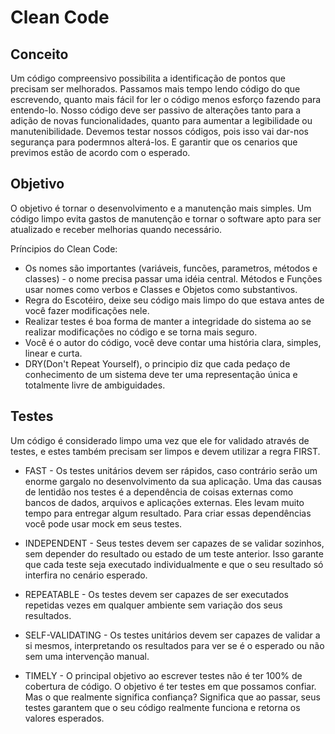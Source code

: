 # Clean Code

## Conceito
Um código compreensivo possibilita a identificação de pontos que precisam ser melhorados.
Passamos mais tempo lendo código do que escrevendo, quanto mais fácil for ler o código menos esforço
fazendo para entendo-lo.
Nosso código deve ser passivo de alterações tanto para a adição de novas funcionalidades, quanto para
aumentar a legibilidade ou manutenibilidade.
Devemos testar nossos códigos, pois isso vai dar-nos segurança para podermnos alterá-los. E garantir que os
cenarios que previmos estão de acordo com o esperado.

## Objetivo 
O objetivo é tornar o desenvolvimento e a manutenção mais simples. Um código limpo evita gastos de manutenção e tornar o software apto para ser atualizado e receber melhorias quando necessário. 

Príncipios do Clean Code:

* Os nomes são importantes (variáveis, funcões, parametros, métodos e classes) - o nome precisa passar uma idéia central. Métodos e Funções usar nomes como verbos e Classes e Objetos como substantivos.
* Regra do Escotéiro, deixe seu código mais limpo do que estava antes de você fazer modificações nele.
* Realizar testes é boa forma de manter a integridade do sistema ao se realizar modificações no código e se torna mais seguro.
* Você é o autor do código, você deve contar uma história clara, simples, linear e curta.
* DRY(Don't Repeat Yourself), o principio diz que cada pedaço de conhecimento de um sistema deve ter uma representação única e totalmente livre de ambiguidades.

## Testes
Um código é considerado limpo uma vez que ele for validado através de testes, e estes também precisam ser limpos e devem utilizar a regra FIRST.
* FAST - Os testes unitários devem ser rápidos, caso contrário serão um enorme gargalo no desenvolvimento da sua aplicação. 
Uma das causas de lentidão nos testes é a dependência de coisas externas como bancos de dados, arquivos e aplicações externas. Eles levam muito tempo para entregar algum resultado. Para criar essas dependências você pode usar mock em seus testes.

* INDEPENDENT - Seus testes devem ser capazes de se validar sozinhos, sem depender do resultado ou estado de um teste anterior. Isso garante que cada teste seja executado individualmente e que o seu resultado só interfira no cenário esperado.

* REPEATABLE - Os testes devem ser capazes de ser executados repetidas vezes em qualquer ambiente sem variação dos seus resultados. 

* SELF-VALIDATING - Os testes unitários devem ser capazes de validar a si mesmos, interpretando os resultados para ver se é o esperado ou não sem uma intervenção manual.

* TIMELY - O principal objetivo ao escrever testes não é ter 100% de cobertura de código. O objetivo é ter testes em que possamos confiar. Mas o que realmente significa confiança? Significa que ao passar, seus testes garantem que o seu código realmente funciona e retorna os valores esperados.
